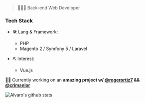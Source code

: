 > 👨🏻‍💻 Back-end Web Developer

### Tech Stack

- 🛠 Lang & Framework:
  - PHP
  - Magento 2 / Symfony 5 / Laravel
  
- ⛏ Interest:
  - Vue.js


👷🏼 Currently working on an **amazing project w/ [@rogerortiz7](https://github.com/rogerortiz7) && [@crimanlor](https://github.com/crimanlor)**

![Alvaro's github stats](https://github-readme-stats.vercel.app/api?username=alguive&show_icons=true&theme=tokyonight&hide=issues)
<!--
**alguive/alguive** is a ✨ _special_ ✨ repository because its `README.md` (this file) appears on your GitHub profile.

Here are some ideas to get you started:

- 🔭 I’m currently working on ...
- 🌱 I’m currently learning ...
- 👯 I’m looking to collaborate on ...
- 🤔 I’m looking for help with ...
- 💬 Ask me about ...
- 📫 How to reach me: ...
- 😄 Pronouns: ...
- ⚡ Fun fact: ...
-->
